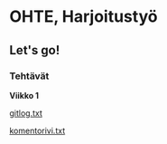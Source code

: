 # OHTE, Harjoitustyö
## Let's go!

### Tehtävät

**Viikko 1**

[gitlog.txt](https://github.com/Faktatykki/ot-harjoitustyo/blob/master/laskarit/viikko1/gitlog.txt)

[komentorivi.txt](https://github.com/Faktatykki/ot-harjoitustyo/blob/master/laskarit/viikko1/komentorivi.txt)

